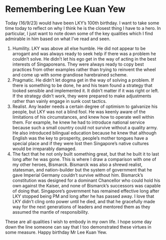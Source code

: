 # Remembering Lee Kuan Yew

Today (16/9/23) would have been LKY’s 100th birthday. I want to take some time today to reflect on why I think he is the closest thing I have to a hero. In particular, I just want to note down some of the key qualities which I find admirable in him based on what I’ve read and seen. 

1. Humility. LKY was above all else humble. He did not appear to be arrogant and was always ready to seek help if there was a problem he couldn’t solve. He didn’t let his ego get in the way of acting in the best interests of Singaporeans. They were always ready to copy best practices from other examples rather than trying to reinvent the wheel and come up with some grandiose harebrained scheme. 
2. Pragmatic. He didn’t let dogma get in the way of solving a problem. If there is something to be done, he and his team found a strategy that looked sensible and implemented it. It didn’t matter if it was right or left. If the strategy didn’t work, they were prepared to make adjustments rather than vainly engage in sunk cost tactics. 
3. Realist. Any leader needs a certain degree of optimism to galvanize his people, but LKY was not a blind fool. He was keenly aware of the limitations of his circumstances, and knew how to operate well within them. For example, he knew he had to introduce national service because such a small country could not survive without a quality army. He also introduced bilingual education because he knew that although English was the key to prosperity, people’s mother tongues have a special place and if they were lost then Singapore’s native cultures would be irreparably damaged. 
4. The fact that he not only built something great, but that he built it to last long after he was gone. This is where I draw a comparison with one of my other heroes, Bismarck. Bismarck was also a shrewd realist, statesman, and nation-builder but the system of government that he gave Imperial Germany couldn’t survive without him. Bismarck’s constitution was designed for a dominant Chancellor who could hold his own against the Kaiser, and none of Bismarck’s successors was capable of doing that. Singapore’s government has remained effective long after LKY stopped being PM and long after he has passed away. I love that LKY didn’t cling onto power until he died, and that he gracefully made way for the next generations of leaders and mentored them as they assumed the mantle of responsibility. 

These are all qualities I wish to embody in my own life. I hope some day down the line someone can say that I too demonstrated these virtues in some measure. Happy birthday Mr Lee Kuan Yew. 

